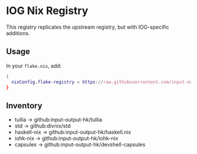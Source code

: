 # IOG Nix Registry

This registry replicates the upstream registry, but with IOG-specific additions.

## Usage

In your `flake.nix`, add:

```nix
{
  nixConfig.flake-registry = https://raw.githubusercontent.com/input-output-hk/flake-registry/iog/flake-registry.json
}
```

## Inventory

  - tullia &rarr; github:input-output-hk/tullia
  - std &rarr; github:divnix/std
  - haskell-nix &rarr; github:input-output-hk/haskell.nix
  - iohk-nix &rarr; github:input-output-hk/iohk-nix
  - capsules &rarr; github:input-output-hk/devshell-capsules
